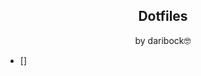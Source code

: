 <p align="center">
    <h2 align="center">Dotfiles</h2>
    <p align="center">by daribock🤓</p>
</p>

- [] 